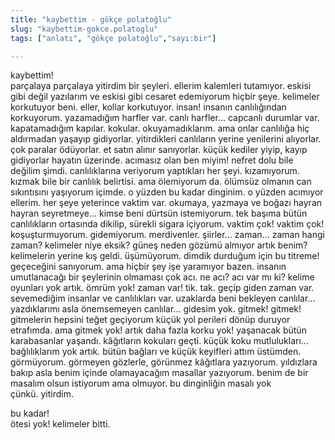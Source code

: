 ```yaml
---
title: "kaybettim - gökçe polatoğlu"
slug: "kaybettim-gokce.polatoglu"
tags: ["anlatı", "gökçe polatoğlu","sayı:bir"]

---
```



kaybettim!\
parçalaya parçalaya yitirdim bir şeyleri. ellerim kalemleri tutamıyor.
eskisi gibi değil yazılarım ve eskisi gibi cesaret edemiyorum hiçbir
şeye. kelimeler korkutuyor beni. eller, kollar korkutuyor. insan!
insanın canlılığından korkuyorum. yazamadığım harfler var. canlı
harfler... capcanlı durumlar var. kapatamadığım kapılar. kokular.
okuyamadıklarım. ama onlar canlılığa hiç aldırmadan yaşayıp gidiyorlar.
yitirdikleri canlıların yerine yenilerini alıyorlar. çok paralar
ödüyorlar. et satın alınır sanıyorlar. küçük kediler yiyip, kayıp
gidiyorlar hayatın üzerinde. acımasız olan ben miyim! nefret dolu bile
değilim şimdi. canlılıklarına veriyorum yaptıkları her şeyi.
kızamıyorum. kızmak bile bir canlılık belirtisi. ama ölemiyorum da.
ölümsüz olmanın can sıkıntısını yaşıyorum içimde. o yüzden bu kadar
dinginim. o yüzden acımıyor ellerim. her şeye yeterince vaktim var.
okumaya, yazmaya ve boğazı hayran hayran seyretmeye... kimse beni
dürtsün istemiyorum. tek başıma bütün canlılıkların ortasında dikilip,
sürekli sigara içiyorum. vaktim çok! vaktim çok! koşuşturmuyorum.
gidemiyorum. merdivenler. şiirler... zaman... zaman hangi zaman?
kelimeler niye eksik? güneş neden gözümü almıyor artık benim?
kelimelerin yerine kış geldi. üşümüyorum. dimdik durduğum için bu
titreme! geçeceğini sanıyorum. ama hiçbir şey işe yaramıyor bazen.
insanın umutlanacağı bir şeylerinin olmaması çok acı. ne acı? acı var mı
ki? kelime oyunları yok artık. ömrüm yok! zaman var! tik. tak. geçip
giden zaman var. sevemediğim insanlar ve canlılıkları var. uzaklarda
beni bekleyen canlılar... yazdıklarımı asla önemsemeyen canlılar...
gidesim yok. gitmek! gitmek! gitmelerin hepsini teğet geçiyorum küçük
yol perileri dönüp duruyor etrafımda. ama gitmek yok! artık daha fazla
korku yok! yaşanacak bütün karabasanlar yaşandı. kâğıtların kokuları
geçti. küçük koku mutlulukları... bağlılıklarım yok artık. bütün bağları
ve küçük keyifleri attım üstümden. görmüyorum. görmeyen gözlerle,
görünmez kâğıtlara yazıyorum. yıldızlara bakıp asla benim içinde
olamayacağım masallar yazıyorum. benim de bir masalım olsun istiyorum
ama olmuyor. bu dinginliğin masalı yok çünkü. yitirdim.

bu kadar!\
ötesi yok! kelimeler bitti.
